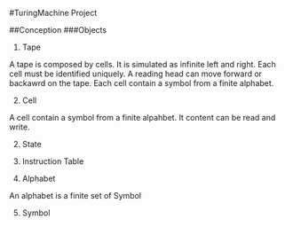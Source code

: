 #TuringMachine Project

##Conception
###Objects
1. Tape

A tape is composed by cells. It is simulated as infinite left and right.
Each cell must be identified uniquely. A reading head can move forward or backawrd on the tape.
Each cell contain a symbol from a finite alphabet.

2. Cell

A cell contain a symbol from a finite alpahbet.
It content can be read and write.

2. State



3. Instruction Table



4. Alphabet

An alphabet is a finite set of Symbol

5. Symbol
